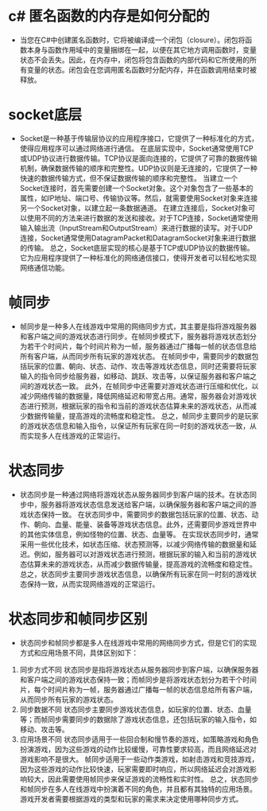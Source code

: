 # c# 匿名函数的内存是如何分配的
* 当您在C#中创建匿名函数时，它将被编译成一个闭包（closure）。闭包将函数本身与函数作用域中的变量捆绑在一起，以便在其它地方调用函数时，变量状态不会丢失。因此，在内存中，闭包将包含函数的内部代码和它所使用的所有变量的状态。闭包会在您调用匿名函数时分配内存，并在函数调用结束时被释放。

# socket底层
* Socket是一种基于传输层协议的应用程序接口，它提供了一种标准化的方式，使得应用程序可以通过网络进行通信。
 在底层实现中，Socket通常使用TCP或UDP协议进行数据传输。TCP协议是面向连接的，它提供了可靠的数据传输机制，确保数据传输的顺序和完整性。UDP协议则是无连接的，它提供了一种快速的数据传输方式，但不保证数据传输的顺序和完整性。
 当建立一个Socket连接时，首先需要创建一个Socket对象。这个对象包含了一些基本的属性，如IP地址、端口号、传输协议等。然后，就需要使用Socket对象来连接另一个Socket对象，以建立起一条数据通道。
 在建立连接后，Socket对象可以使用不同的方法来进行数据的发送和接收。对于TCP连接，Socket通常使用输入输出流（InputStream和OutputStream）来进行数据的读写。对于UDP连接，Socket通常使用DatagramPacket和DatagramSocket对象来进行数据的传输。
 总之，Socket底层实现的核心是基于TCP或UDP协议的数据传输。它为应用程序提供了一种标准化的网络通信接口，使得开发者可以轻松地实现网络通信功能。

 # 帧同步
 * 帧同步是一种多人在线游戏中常用的网络同步方式，其主要是指将游戏服务器和客户端之间的游戏状态进行同步。在帧同步模式下，服务器将游戏状态划分为若干个时间片，每个时间片称为一帧，服务器通过广播每一帧的状态信息给所有客户端，从而同步所有玩家的游戏状态。
 在帧同步中，需要同步的数据包括玩家的位置、朝向、状态、动作、攻击等游戏状态信息，同时还需要将玩家输入的指令同步给服务器，如移动、跳跃、攻击等，以保证服务器和客户端之间的游戏状态一致。
 此外，在帧同步中还需要对游戏状态进行压缩和优化，以减少网络传输的数据量，降低网络延迟和带宽占用。通常，服务器会对游戏状态进行预测，根据玩家的指令和当前的游戏状态估算未来的游戏状态，从而减少数据传输量，提高游戏的流畅度和稳定性。
 总之，帧同步主要同步的是玩家的游戏状态信息和输入指令，以保证所有玩家在同一时刻的游戏状态一致，从而实现多人在线游戏的正常运行。

 # 状态同步
 * 状态同步是一种通过网络将游戏状态从服务器同步到客户端的技术。在状态同步中，服务器将游戏状态信息发送给客户端，以确保服务器和客户端之间的游戏状态保持一致。
 在状态同步中，需要同步的数据包括玩家的位置、状态、动作、朝向、血量、能量、装备等游戏状态信息。此外，还需要同步游戏世界中的其他实体信息，例如怪物的位置、状态、血量等。
 在实现状态同步时，通常采用一些优化技术，如状态压缩、状态预测等，以减少网络传输的数据量和延迟。例如，服务器可以对游戏状态进行预测，根据玩家的输入和当前的游戏状态估算未来的游戏状态，从而减少数据传输量，提高游戏的流畅度和稳定性。
 总之，状态同步主要同步游戏状态信息，以确保所有玩家在同一时刻的游戏状态保持一致，从而实现网络游戏的正常运行。

 # 状态同步和帧同步区别
 * 状态同步和帧同步都是多人在线游戏中常用的网络同步方式，但是它们的实现方式和应用场景不同，具体区别如下：
 1. 同步方式不同
 状态同步是指将游戏状态从服务器同步到客户端，以确保服务器和客户端之间的游戏状态保持一致；而帧同步是将游戏状态划分为若干个时间片，每个时间片称为一帧，服务器通过广播每一帧的状态信息给所有客户端，从而同步所有玩家的游戏状态。
 2. 同步数据不同
 状态同步主要同步游戏状态信息，如玩家的位置、状态、血量等；而帧同步需要同步的数据除了游戏状态信息，还包括玩家的输入指令，如移动、攻击等。
 3. 应用场景不同
 状态同步适用于一些回合制和慢节奏的游戏，如策略游戏和角色扮演游戏，因为这些游戏的动作比较缓慢，可靠性要求较高，而且网络延迟对游戏影响不是很大。
 帧同步适用于一些动作类游戏，如射击游戏和竞技游戏，因为这些游戏的动作比较快速，玩家需要即时响应，所以网络延迟会对游戏影响较大，因此需要使用帧同步来保证游戏的流畅性和实时性。
 总之，状态同步和帧同步在多人在线游戏中扮演着不同的角色，并且都有其独特的应用场景。游戏开发者需要根据游戏的类型和玩家的需求来决定使用哪种同步方式。


